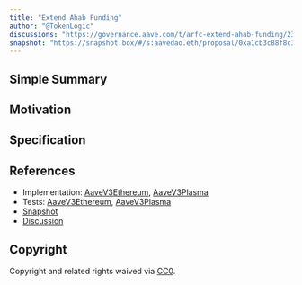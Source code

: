 ```yaml
---
title: "Extend Ahab Funding"
author: "@TokenLogic"
discussions: "https://governance.aave.com/t/arfc-extend-ahab-funding/23213/2"
snapshot: "https://snapshot.box/#/s:aavedao.eth/proposal/0xa1cb3c88f8c30a05dca3c767a60abc31b4f48fe36a4175f421ac0f2e8ab7dbac"
---
```


## Simple Summary

## Motivation

## Specification

## References

- Implementation: [AaveV3Ethereum](https://github.com/bgd-labs/aave-proposals-v3/blob/main/src/20251022_Multi_ExtendAhabFunding/AaveV3Ethereum_ExtendAhabFunding_20251022.sol), [AaveV3Plasma](https://github.com/bgd-labs/aave-proposals-v3/blob/main/src/20251022_Multi_ExtendAhabFunding/AaveV3Plasma_ExtendAhabFunding_20251022.sol)
- Tests: [AaveV3Ethereum](https://github.com/bgd-labs/aave-proposals-v3/blob/main/src/20251022_Multi_ExtendAhabFunding/AaveV3Ethereum_ExtendAhabFunding_20251022.t.sol), [AaveV3Plasma](https://github.com/bgd-labs/aave-proposals-v3/blob/main/src/20251022_Multi_ExtendAhabFunding/AaveV3Plasma_ExtendAhabFunding_20251022.t.sol)
- [Snapshot](https://snapshot.box/#/s:aavedao.eth/proposal/0xa1cb3c88f8c30a05dca3c767a60abc31b4f48fe36a4175f421ac0f2e8ab7dbac)
- [Discussion](https://governance.aave.com/t/arfc-extend-ahab-funding/23213/2)

## Copyright

Copyright and related rights waived via [CC0](https://creativecommons.org/publicdomain/zero/1.0/).
